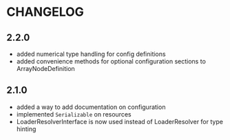 CHANGELOG
=========

2.2.0
-----

 * added numerical type handling for config definitions
 * added convenience methods for optional configuration sections to ArrayNodeDefinition

2.1.0
-----

 * added a way to add documentation on configuration
 * implemented `Serializable` on resources
 * LoaderResolverInterface is now used instead of LoaderResolver for type
   hinting
